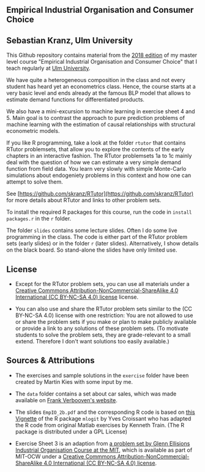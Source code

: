 ## Empirical Industrial Organisation and Consumer Choice
## Sebastian Kranz, Ulm University


This Github repository contains material from the [2018 edition](https://www.uni-ulm.de/mawi/mawi-wiwi/forschung-und-lehre/lehrveranstaltungen/sommersemester-2018/empirical-industrial-organization-and-consumer-choice/) of my master level course "Empirical Industrial Organisation and Consumer Choice" that I teach regularly at [Ulm University](https://www.uni-ulm.de/en/).

We have quite a heterogeneous composition in the class and not every student has heard yet an econometrics class. Hence, the course starts at a very basic level and ends already at the famous BLP model that allows to estimate demand functions for differentiated products.

We also have a mini-excursion to machine learning in exercise sheet 4 and 5. Main goal is to contrast the approach to pure prediction problems of machine learning  with the estimation of causal relationships with structural econometric models.

If you like R programming, take a look at the folder `rtutor` that contains RTutor problemsets, that allow you to explore the contents of the early chapters in an interactive fashion. The RTutor problemsets 1a to 1c  mainly deal with the question of how we can estimate a very simple demand function from field data. You learn very slowly with simple Monte-Carlo simulations about endogeniety problems in this context and how one can attempt to solve them.

See [https://github.com/skranz/RTutor](https://github.com/skranz/RTutor) for more details about RTutor and links to other problem sets.


To install the required R packages for this course, run the code in `install packages.r` in the `r` folder.

The folder `slides` contains some lecture slides. Often I do some live programming in the class. The code is either part of the RTutor problem sets (early slides) or in the folder `r` (later slides). Alternatively, I show details on the black board. So stand-alone the slides have only limited use.

## License

- Except for the RTutor problem sets, you can use all materials under a [Creative Commmons Attribution-NonCommercial-ShareAlike 4.0 International (CC BY-NC-SA 4.0) license](https://ocw.mit.edu/terms/#cc) license.

- You can also use and share the RTutor problem sets similar to the (CC BY-NC-SA 4.0) license with one restriction: You are not allowed to use or share the problem sets if you make or plan to make publicly available or provide a link to any solutions of these problem sets. (To motivate students to solve the problem sets, they are grade-relevant to a small extend. Therefore I don't want solutions too easily available.)


## Sources & Attributions

- The exercises and sample solutions in the `exercise` folder have been created by Martin Kies with some input by me.

- The `data` folder contains a set about car sales, which was made available on [Frank Verbooven's website](https://sites.google.com/site/frankverbo/data-and-software).

- The slides `EmpIO_2b.pdf` and the corresponding R code is based on [this Vignette](https://cran.r-project.org/web/packages/mlogit/vignettes/Exercises.pdf) of the R package `mlogit` by Yves Croissant who has adapted the R code from original Matlab exercises by Kenneth Train. (The R package is distributed under a GPL License)

- Exercise Sheet 3 is an adaption from [a problem set by Glenn Ellisions Industrial Organisation Course at the MIT](https://ocw.mit.edu/courses/economics/14-271-industrial-organization-i-fall-2005/assignments/ps2.pdf), which is available as part of MIT-OCW under a [Creative Commmons Attribution-NonCommercial-ShareAlike 4.0 International (CC BY-NC-SA 4.0) license](https://ocw.mit.edu/terms/#cc).
